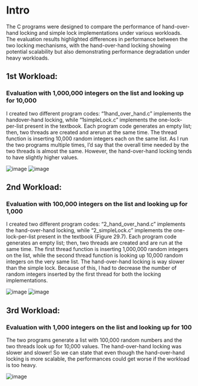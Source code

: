 # Intro
The C programs were designed to compare the performance of hand-over-hand locking and simple lock implementations under various workloads. The evaluation results highlighted differences in performance between the two locking mechanisms, with the hand-over-hand locking showing potential scalability but also demonstrating performance degradation under heavy workloads.

## 1st Workload: 
### Evaluation with 1,000,000 integers on the list and looking up for 10,000
I created two different program codes: “1hand_over_hand.c” implements the handover-hand locking, while “1simpleLock.c” implements the one-lock-per-list present
in the textbook.
Each program code generates an empty list; then, two threads are created and arerun at the same time. The thread function is inserting 10,000 random integers each
on the same list. As I run the two programs multiple times, I’d say that the overall time needed by the two threads is almost the same. However, the hand-over-hand 
locking tends to have slightly higher values.

![image](https://github.com/CristinaZambon/Locking-performance-evaluation/assets/109516477/b6881c0d-4edf-4f84-8a6e-46afbe261eb4)
![image](https://github.com/CristinaZambon/Locking-performance-evaluation/assets/109516477/ac6c9a62-9288-4f87-ab01-4eb069429844)

## 2nd Workload:
### Evaluation with 100,000 integers on the list and looking up for 1,000
I created two different program codes: “2_hand_over_hand.c” implements the
hand-over-hand locking, while “2_simpleLock.c” implements the one-lock-per-list
present in the textbook (Figure 29.7).
Each program code generates an empty list; then, two threads are created and are
run at the same time. The first thread function is inserting 1,000,000 random
integers on the list, while the second thread function is looking up 10,000 random
integers on the very same list. The hand-over-hand locking is way slower than the
simple lock. Because of this, I had to decrease the number of random integers
inserted by the first thread for both the locking implementations.

![image](https://github.com/CristinaZambon/Locking-performance-evaluation/assets/109516477/b37e75d3-a874-473a-a931-6933aba7971f)
![image](https://github.com/CristinaZambon/Locking-performance-evaluation/assets/109516477/e3c1703b-a417-4e06-af1c-82eced682e57)


## 3rd Workload: 
### Evaluation with 1,000 integers on the list and looking up for 100

The two programs generate a list with 100,000 random numbers and the two threads look up for 10,000 values. The hand-over-hand locking was slower and slower!
So we can state that even though the hand-over-hand locking is more scalable, the performances could get worse if the workload is too heavy.

![image](https://github.com/CristinaZambon/Locking-performance-evaluation/assets/109516477/f4b4b74d-a528-4200-afb0-58d62059db37)
